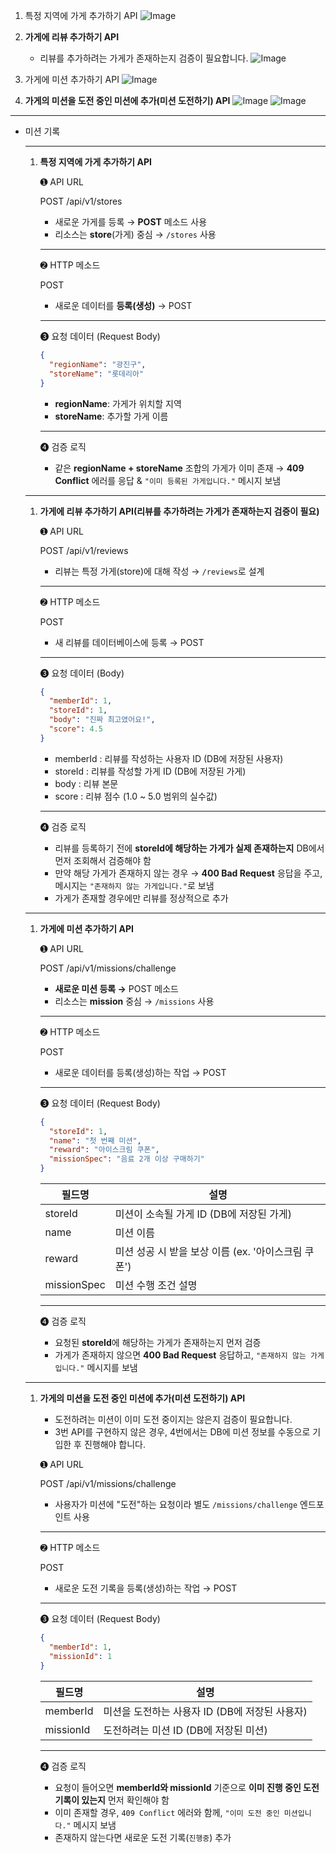 1. 특정 지역에 가게 추가하기 API
![Image](https://github.com/user-attachments/assets/83226a78-6318-4f4c-8f2c-04866e5eeb96)

2. **가게에 리뷰 추가하기 API**
    - 리뷰를 추가하려는 가게가 존재하는지 검증이 필요합니다.
![Image](https://github.com/user-attachments/assets/4d3bad8e-bcaa-422a-94fe-ae5c333421f8)

3. 가게에 미션 추가하기 API
![Image](https://github.com/user-attachments/assets/48177c5c-5ca4-4882-b327-4c7f4a72df13)

4. **가게의 미션을 도전 중인 미션에 추가(미션 도전하기) API**
![Image](https://github.com/user-attachments/assets/d5464cf4-4854-4cb7-bad8-640c82ad7b25)
![Image](https://github.com/user-attachments/assets/d0f8362d-6d59-4a4d-935f-3521880b59a6)

---
- 미션 기록
    
    ---
    
    1. **특정 지역에 가게 추가하기 API**
        
        ➊ API URL
        
        POST /api/v1/stores
        
        - 새로운 가게를 등록 → **POST** 메소드 사용
        - 리소스는 **store**(가게) 중심 → `/stores` 사용
        
        ---
        
        ➋ HTTP 메소드
        
        POST
        
        - 새로운 데이터를 **등록(생성)** → POST
        
        ---
        
        ➌ 요청 데이터 (Request Body)
        
        ```json
        {
          "regionName": "광진구",
          "storeName": "롯데리아"
        }
        ```
        
        - **regionName**: 가게가 위치할 지역
        - **storeName**: 추가할 가게 이름
        
        ---
        
        ➍ 검증 로직
        
        - 같은 **regionName + storeName** 조합의 가게가 이미 존재 → **409 Conflict** 에러를 응답 & `"이미 등록된 가게입니다."` 메시지 보냄
        
    
    ---
    
    1. **가게에 리뷰 추가하기 API(리뷰를 추가하려는 가게가 존재하는지 검증이 필요)**
        
        ➊ API URL
        
        POST /api/v1/reviews
        
        - 리뷰는 특정 가게(store)에 대해 작성 → `/reviews`로 설계
        
        ---
        
        ➋ HTTP 메소드
        
        POST
        
        - 새 리뷰를 데이터베이스에 등록 → POST
        
        ---
        
        ➌ 요청 데이터 (Body)
        
        ```json
        {
          "memberId": 1,
          "storeId": 1,
          "body": "진짜 최고였어요!",
          "score": 4.5
        }
        ```
        
        - memberId : 리뷰를 작성하는 사용자 ID (DB에 저장된 사용자)
        - storeId : 리뷰를 작성할 가게 ID (DB에 저장된 가게)
        - body : 리뷰 본문
        - score : 리뷰 점수 (1.0 ~ 5.0 범위의 실수값)
        
        ---
        
        ➍ 검증 로직
        
        - 리뷰를 등록하기 전에 **storeId에 해당하는 가게가 실제 존재하는지** DB에서 먼저 조회해서 검증해야 함
        - 만약 해당 가게가 존재하지 않는 경우 → **400 Bad Request** 응답을 주고, 메시지는 `"존재하지 않는 가게입니다."`로 보냄
        - 가게가 존재할 경우에만 리뷰를 정상적으로 추가
    
    ---
    
    1. **가게에 미션 추가하기 API**
        
        ➊ API URL
        
        POST /api/v1/missions/challenge
        
        - **새로운 미션 등록 →** POST 메소드
        - 리소스는 **mission** 중심 →  `/missions` 사용
        
        ---
        
        ➋ HTTP 메소드
        
        POST
        
        - 새로운 데이터를 등록(생성)하는 작업 → POST
        
        ---
        
        ➌ 요청 데이터 (Request Body)
        
        ```json
        {
          "storeId": 1,
          "name": "첫 번째 미션",
          "reward": "아이스크림 쿠폰",
          "missionSpec": "음료 2개 이상 구매하기"
        }
        ```
        
        | 필드명 | 설명 |
        | --- | --- |
        | storeId | 미션이 소속될 가게 ID (DB에 저장된 가게) |
        | name | 미션 이름 |
        | reward | 미션 성공 시 받을 보상 이름 (ex. '아이스크림 쿠폰') |
        | missionSpec | 미션 수행 조건 설명 |
        
        ---
        
        ➍ 검증 로직
        
        - 요청된 **storeId**에 해당하는 가게가 존재하는지 먼저 검증
        - 가게가 존재하지 않으면 **400 Bad Request** 응답하고, `"존재하지 않는 가게입니다."` 메시지를 보냄
    
    ---
    
    1. **가게의 미션을 도전 중인 미션에 추가(미션 도전하기) API**
        - 도전하려는 미션이 이미 도전 중이지는 않은지 검증이 필요합니다.
        - 3번 API를 구현하지 않은 경우, 4번에서는 DB에 미션 정보를 수동으로 기입한 후 진행해야 합니다.
        
        ➊ API URL
        
        POST /api/v1/missions/challenge
        
        - 사용자가 미션에 "도전"하는 요청이라 별도 `/missions/challenge` 엔드포인트 사용
        
        ---
        
        ➋ HTTP 메소드
        
        POST
        
        - 새로운 도전 기록을 등록(생성)하는 작업 →  POST
        
        ---
        
        ➌ 요청 데이터 (Request Body)
        
        ```json
        {
          "memberId": 1,
          "missionId": 1
        }
        ```
        
        | 필드명 | 설명 |
        | --- | --- |
        | memberId | 미션을 도전하는 사용자 ID (DB에 저장된 사용자) |
        | missionId | 도전하려는 미션 ID (DB에 저장된 미션) |
        
        ---
        
        ➍ 검증 로직
        
        - 요청이 들어오면 **memberId와 missionId** 기준으로 **이미 진행 중인 도전 기록이 있는지** 먼저 확인해야 함
        - 이미 존재할 경우, `409 Conflict` 에러와 함께, `"이미 도전 중인 미션입니다."` 메시지 보냄
        - 존재하지 않는다면 새로운 도전 기록(`진행중`) 추가
